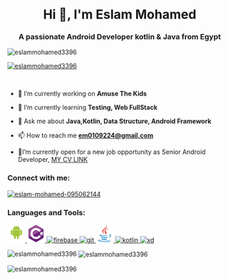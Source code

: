 <h1 align="center">Hi 👋, I'm Eslam Mohamed</h1>
<h3 align="center">A passionate Android Developer kotlin & Java from Egypt</h3>

<p align="left"> <img src="https://komarev.com/ghpvc/?username=eslammohamed3396&label=Profile%20views&color=0e75b6&style=flat" alt="eslammohamed3396" /> </p>

<p align="left"> <a href="https://github.com/ryo-ma/github-profile-trophy"><img src="https://github-profile-trophy.vercel.app/?username=eslammohamed3396" alt="eslammohamed3396" /></a> </p>

<p align="left"> <a href="https://twitter.com/" target="blank"><img src="https://img.shields.io/twitter/follow/?logo=twitter&style=for-the-badge" alt="" /></a> </p>

- 🔭 I’m currently working on **Amuse The Kids**

- 🌱 I’m currently learning **Testing, Web FullStack**

- 💬 Ask me about **Java,Kotlin, Data Structure, Android Framework**

- 📫 How to reach me **em0109224@gmail.com**

- 📄I’m currently open for a new job opportunity as Senior Android Developer, <a href="https://drive.google.com/file/d/17jJcZ6MlALNGmikYzIapwp-Dly7Jpbgc/view?usp=sharing"> MY CV LINK</a>

<h3 align="left">Connect with me:</h3>
<p align="left">
<a href="https://linkedin.com/in/eslam-mohamed-095062144" target="blank"><img align="center" src="https://raw.githubusercontent.com/rahuldkjain/github-profile-readme-generator/master/src/images/icons/Social/linked-in-alt.svg" alt="eslam-mohamed-095062144" height="30" width="40" /></a>
</p>

<h3 align="left">Languages and Tools:</h3>
<p align="left"> <a href="https://developer.android.com" target="_blank" rel="noreferrer"> <img src="https://raw.githubusercontent.com/devicons/devicon/master/icons/android/android-original-wordmark.svg" alt="android" width="40" height="40"/> </a> <a href="https://www.w3schools.com/cs/" target="_blank" rel="noreferrer"> <img src="https://raw.githubusercontent.com/devicons/devicon/master/icons/csharp/csharp-original.svg" alt="csharp" width="40" height="40"/> </a> <a href="https://firebase.google.com/" target="_blank" rel="noreferrer"> <img src="https://www.vectorlogo.zone/logos/firebase/firebase-icon.svg" alt="firebase" width="40" height="40"/> </a> <a href="https://git-scm.com/" target="_blank" rel="noreferrer"> <img src="https://www.vectorlogo.zone/logos/git-scm/git-scm-icon.svg" alt="git" width="40" height="40"/> </a> <a href="https://www.java.com" target="_blank" rel="noreferrer"> <img src="https://raw.githubusercontent.com/devicons/devicon/master/icons/java/java-original.svg" alt="java" width="40" height="40"/> </a> <a href="https://kotlinlang.org" target="_blank" rel="noreferrer"> <img src="https://www.vectorlogo.zone/logos/kotlinlang/kotlinlang-icon.svg" alt="kotlin" width="40" height="40"/> </a> <a href="https://www.adobe.com/products/xd.html" target="_blank" rel="noreferrer"> <img src="https://cdn.worldvectorlogo.com/logos/adobe-xd.svg" alt="xd" width="40" height="40"/> </a> </p>

<p><img align="left" src="https://github-readme-stats.vercel.app/api/top-langs?username=eslammohamed3396&show_icons=true&locale=en&layout=compact" alt="eslammohamed3396" /></p>

<p>&nbsp;<img align="center" src="https://github-readme-stats.vercel.app/api?username=eslammohamed3396&show_icons=true&locale=en" alt="eslammohamed3396" /></p>

<p><img align="center" src="https://github-readme-streak-stats.herokuapp.com/?user=eslammohamed3396&" alt="eslammohamed3396" /></p>

